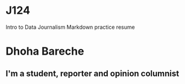 # J124
Intro to Data Journalism Markdown practice resume  
<h1>
Dhoha Bareche 
<h2>
I'm a student, reporter and opinion columnist 
